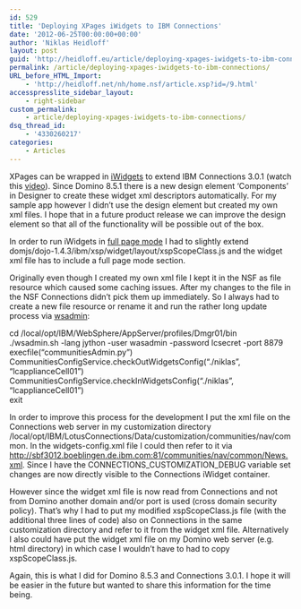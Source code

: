 ```yaml
---
id: 529
title: 'Deploying XPages iWidgets to IBM Connections'
date: '2012-06-25T00:00:00+00:00'
author: 'Niklas Heidloff'
layout: post
guid: 'http://heidloff.eu/article/deploying-xpages-iwidgets-to-ibm-connections/'
permalink: /article/deploying-xpages-iwidgets-to-ibm-connections/
URL_before_HTML_Import:
    - 'http://heidloff.net/nh/home.nsf/article.xsp?id=/9.html'
accesspresslite_sidebar_layout:
    - right-sidebar
custom_permalink:
    - article/deploying-xpages-iwidgets-to-ibm-connections/
dsq_thread_id:
    - '4330260217'
categories:
    - Articles
---
```


 XPages can be wrapped in [iWidgets](http://www-10.lotus.com/ldd/lcwiki.nsf/dx/development-guide) to extend IBM Connections 3.0.1 (watch this [video](http://heidloff.net/nh/home.nsf/dx/06.06.2012081039NHE99R.htm)). Since Domino 8.5.1 there is a new design element ‘Components’ in Designer to create these widget xml descriptors automatically. For my sample app however I didn’t use the design element but created my own xml files. I hope that in a future product release we can improve the design element so that all of the functionality will be possible out of the box.

 In order to run iWidgets in [full page mode](http://heidloff.net/nh/home.nsf/dx/09.05.2012091955NHEALZ.htm) I had to slightly extend domjs/dojo-1.4.3/ibm/xsp/widget/layout/xspScopeClass.js and the widget xml file has to include a full page mode section.

 Originally even though I created my own xml file I kept it in the NSF as file resource which caused some caching issues. After my changes to the file in the NSF Connections didn’t pick them up immediately. So I always had to create a new file resource or rename it and run the rather long update process via [wsadmin](http://www-10.lotus.com/ldd/lcwiki.nsf/dx/Enabling_custom_widgets_for_Communities_lc3):

 cd /local/opt/IBM/WebSphere/AppServer/profiles/Dmgr01/bin   
 ./wsadmin.sh -lang jython -user wasadmin -password lcsecret -port 8879   
 execfile(“communitiesAdmin.py”)   
 CommunitiesConfigService.checkOutWidgetsConfig(“./niklas”, “lcapplianceCell01”)   
 CommunitiesConfigService.checkInWidgetsConfig(“./niklas”, “lcapplianceCell01”)   
 exit

 In order to improve this process for the development I put the xml file on the Connections web server in my customization directory /local/opt/IBM/LotusConnections/Data/customization/communities/nav/common. In the widgets-config.xml file I could then refer to it via http://sbf3012.boeblingen.de.ibm.com:81/communities/nav/common/News.xml. Since I have the CONNECTIONS\_CUSTOMIZATION\_DEBUG variable set changes are now directly visible to the Connections iWidget container.

 However since the widget xml file is now read from Connections and not from Domino another domain and/or port is used (cross domain security policy). That’s why I had to put my modified xspScopeClass.js file (with the additional three lines of code) also on Connections in the same customization directory and refer to it from the widget xml file. Alternatively I also could have put the widget xml file on my Domino web server (e.g. html directory) in which case I wouldn’t have to had to copy xspScopeClass.js.

 Again, this is what I did for Domino 8.5.3 and Connections 3.0.1. I hope it will be easier in the future but wanted to share this information for the time being.